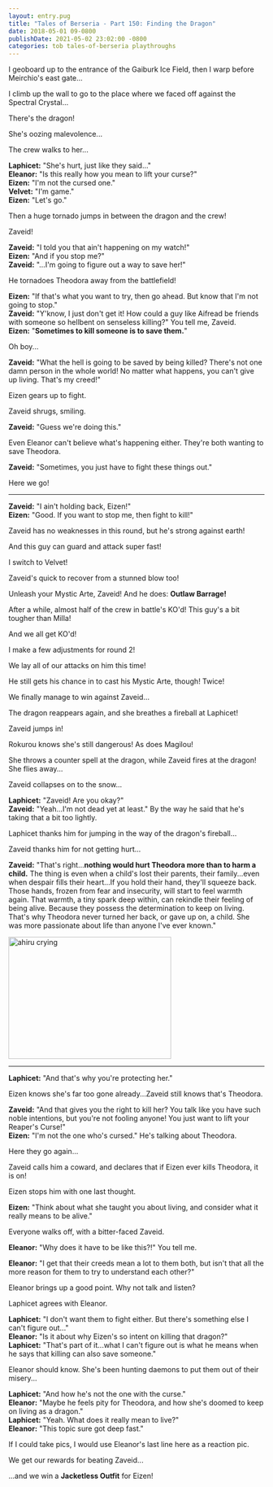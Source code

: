 ```yaml
---
layout: entry.pug
title: "Tales of Berseria - Part 150: Finding the Dragon"
date: 2018-05-01 09-0800
publishDate: 2021-05-02 23:02:00 -0800
categories: tob tales-of-berseria playthroughs
---
```


<a name="1"></a>

I geoboard up to the entrance of the Gaiburk Ice Field, then I warp before Meirchio's east gate...

I climb up the wall to go to the place where we faced off against the Spectral Crystal...

There's the dragon!

She's oozing malevolence...

The crew walks to her...

**Laphicet:** "She's hurt, just like they said..."<br/>
**Eleanor:** "Is this really how you mean to lift your curse?"<br/>
**Eizen:** "I'm not the cursed one."<br/>
**Velvet:** "I'm game."<br/>
**Eizen:** "Let's go."

Then a huge tornado jumps in between the dragon and the crew!

Zaveid!

**Zaveid:** "I told you that ain't happening on my watch!"<br/>
**Eizen:** "And if you stop me?"<br/>
**Zaveid:** "...I'm going to figure out a way to save her!"

He tornadoes Theodora away from the battlefield!

**Eizen:** "If that's what you want to try, then go ahead. But know that I'm not going to stop."<br/>
**Zaveid:** "Y'know, I just don't get it! How could a guy like Aifread be friends with someone so hellbent on senseless killing?" You tell me, Zaveid.<br/>
**Eizen:** "**Sometimes to kill someone is to save them.**"

Oh boy...

**Zaveid:** "What the hell is going to be saved by being killed? There's not one damn person in the whole world! No matter what happens, you can't give up living. That's my creed!"

Eizen gears up to fight.

Zaveid shrugs, smiling.

**Zaveid:** "Guess we're doing this."

Even Eleanor can't believe what's happening either. They're both wanting to save Theodora.

**Zaveid:** "Sometimes, you just have to fight these things out."

Here we go!

<a name="2"></a>

---

**Zaveid:** "I ain't holding back, Eizen!"<br/>
**Eizen:** "Good. If you want to stop me, then fight to kill!"

Zaveid has no weaknesses in this round, but he's strong against earth!

And this guy can guard and attack super fast!

I switch to Velvet!

Zaveid's quick to recover from a stunned blow too!

Unleash your Mystic Arte, Zaveid! And he does: **Outlaw Barrage!**

After a while, almost half of the crew in battle's KO'd! This guy's a bit tougher than Milla!

And we all get KO'd!

I make a few adjustments for round 2!

We lay all of our attacks on him this time!

He still gets his chance in to cast his Mystic Arte, though! Twice!

We finally manage to win against Zaveid...

The dragon reappears again, and she breathes a fireball at Laphicet!

Zaveid jumps in!

Rokurou knows she's still dangerous! As does Magilou!

She throws a counter spell at the dragon, while Zaveid fires at the dragon! She flies away...

Zaveid collapses on to the snow...

**Laphicet:** "Zaveid! Are you okay?"<br/>
**Zaveid:** "Yeah...I'm not dead yet at least." By the way he said that he's taking that a bit too lightly.

Laphicet thanks him for jumping in the way of the dragon's fireball...

Zaveid thanks him for not getting hurt...

**Zaveid:** "That's right...**nothing would hurt Theodora more than to harm a child.** The thing is even when a child's lost their parents, their family...even when despair fills their heart...If you hold their hand, they'll squeeze back. Those hands, frozen from fear and insecurity, will start to feel warmth again. That warmth, a tiny spark deep within, can rekindle their feeling of being alive. Because they possess the determination to keep on living. That's why Theodora never turned her back, or gave up on, a child. She was more passionate about life than anyone I've ever known."

<img src="http://40.media.tumblr.com/0c6a4c0d8be90783024558995a9cf518/tumblr_nsnzwj9McY1tchsw3o1_1280.jpg" alt="ahiru crying" width="320" height="240">

<a name="3"></a>

---

**Laphicet:** "And that's why you're protecting her."

Eizen knows she's far too gone already...Zaveid still knows that's Theodora.

**Zaveid:** "And that gives you the right to kill her? You talk like you have such noble intentions, but you're not fooling anyone! You just want to lift your Reaper's Curse!"<br/>
**Eizen:** "I'm not the one who's cursed." He's talking about Theodora.

Here they go again...

Zaveid calls him a coward, and declares that if Eizen ever kills Theodora, it is on!

Eizen stops him with one last thought.

**Eizen:** "Think about what she taught you about living, and consider what it really means to be alive."

Everyone walks off, with a bitter-faced Zaveid.

**Eleanor:** "Why does it have to be like this?!" You tell me.

**Eleanor:** "I get that their creeds mean a lot to them both, but isn't that all the more reason for them to try to understand each other?"

Eleanor brings up a good point. Why not talk and listen?

Laphicet agrees with Eleanor.

**Laphicet:** "I don't want them to fight either. But there's something else I can't figure out..."<br/>
**Eleanor:** "Is it about why Eizen's so intent on killing that dragon?"<br/>
**Laphicet:** "That's part of it...what I can't figure out is what he means when he says that killing can also save someone."

Eleanor should know. She's been hunting daemons to put them out of their misery...

**Laphicet:** "And how he's not the one with the curse."<br/>
**Eleanor:** "Maybe he feels pity for Theodora, and how she's doomed to keep on living as a dragon."<br/>
**Laphicet:** "Yeah. What does it really mean to live?"<br/>
**Eleanor:** "This topic sure got deep fast."

If I could take pics, I would use Eleanor's last line here as a reaction pic.

We get our rewards for beating Zaveid...

...and we win a **Jacketless Outfit** for Eizen!